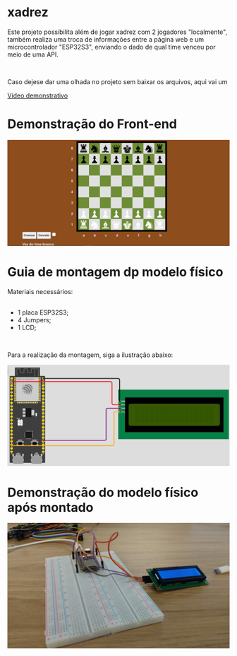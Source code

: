# xadrez
<p>Este projeto possibilita além de jogar xadrez com 2 jogadores "localmente", também realiza uma troca de informações entre a página web e um microcontrolador "ESP32S3", enviando o dado de qual time venceu por meio de uma API.</p>
<br>

<p>Caso dejese dar uma olhada no projeto sem baixar os arquivos, aqui vai um </p>
<a href="https://www.youtube.com/watch?v=jSJb0L2z9xk">Vídeo demonstrativo<a>

<br>

<h1>Demonstração do Front-end</h1>
<img src="https://github.com/LPHBackspace/xadrez/blob/main/xadrez_images/xadrez_img.PNG">
<br>
<h1>Guia de montagem dp modelo físico</h1>
<p>Materiais necessários:</p>

##

- 1 placa ESP32S3;
- 4 Jumpers;
- 1 LCD;
<br>
<p>Para a realização da montagem, siga a ilustração abaixo:</p>
<img src="https://github.com/LPHBackspace/xadrez/blob/main/xadrez_images/guia%20de%20montagem.PNG">
<br>
<h1>Demonstração do modelo físico após montado</h1>
<img src="https://github.com/LPHBackspace/xadrez/blob/main/xadrez_images/modelo_fisico.jpeg">

